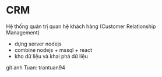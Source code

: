# CRM
Hệ thống quản trị quan hệ khách hàng (Customer Relationship Management)

+ dựng server nodejs
+ combine nodejs + mssql + react
+ kho dữ liệu và khai phá dữ liệu

git anh Tuan: trantuan94